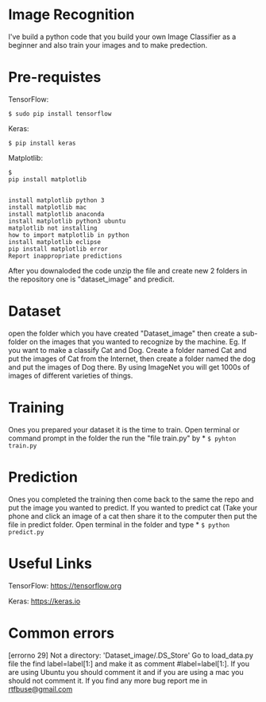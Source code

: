# Image Recognition

I've build a python code that you build your own Image Classifier as a beginner and also train your images and to make predection.

# Pre-requistes

TensorFlow: 
```
$ sudo pip install tensorflow 
```
Keras:
```
$ pip install keras 
```
Matplotlib:
```
$ 
pip install matplotlib


install matplotlib python 3
install matplotlib mac
install matplotlib anaconda
install matplotlib python3 ubuntu
matplotlib not installing
how to import matplotlib in python
install matplotlib eclipse
pip install matplotlib error
Report inappropriate predictions

```
After you downaloded the code unzip the file and create new 2 folders in the repository one is "dataset_image" and predicit.

# Dataset

open the folder which you have created "Dataset_image" then create a sub-folder on the images that you wanted to recognize by the machine. Eg. If you want to make a classify Cat and Dog. Create a folder named Cat and put the images of Cat from the Internet, then create a folder named the dog and put the images of Dog there. By using ImageNet you will get 1000s of images of different varieties of things.

# Training

Ones you prepared your dataset it is the time to train. Open terminal or command prompt in the folder the run the "file train.py" by * `$ pyhton train.py` 

# Prediction

Ones you completed the training then come back to the same the repo and put the image you wanted to predict. If you wanted to predict cat (Take your phone and click an image of a cat then share it to the computer then put the file in predict folder. Open terminal in the folder and type * `$ python predict.py` 

# Useful Links

TensorFlow: https://tensorflow.org

Keras: https://keras.io

# Common errors

[errorno 29] Not a directory: 'Dataset_image/.DS_Store' Go to load_data.py file the find label=label[1:] and make it as comment #label=label[1:]. If you are using Ubuntu you should comment it and if you are using a mac you should not comment it. If you find any more bug report me in rtfbuse@gmail.com

